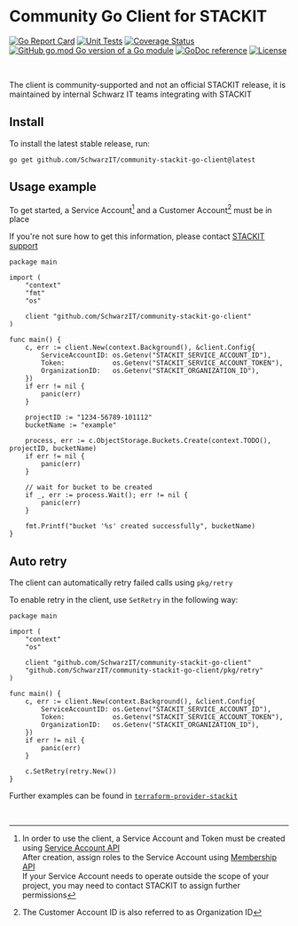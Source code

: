 # Community Go Client for STACKIT

[![Go Report Card](https://goreportcard.com/badge/github.com/SchwarzIT/community-stackit-go-client)](https://goreportcard.com/report/github.com/SchwarzIT/community-stackit-go-client) [![Unit Tests](https://github.com/SchwarzIT/community-stackit-go-client/actions/workflows/tests.yml/badge.svg)](https://github.com/SchwarzIT/community-stackit-go-client/actions/workflows/tests.yml) [![Coverage Status](https://coveralls.io/repos/github/SchwarzIT/community-stackit-go-client/badge.svg?branch=main)](https://coveralls.io/github/SchwarzIT/community-stackit-go-client?branch=main) [![GitHub go.mod Go version of a Go module](https://img.shields.io/github/go-mod/go-version/gomods/athens.svg)](https://github.com/gomods/athens) [![GoDoc reference](https://img.shields.io/badge/godoc-reference-blue.svg)](https://pkg.go.dev/github.com/SchwarzIT/community-stackit-go-client) [![License](https://img.shields.io/badge/License-Apache_2.0-lightgray.svg)](https://opensource.org/licenses/Apache-2.0)

<br />

The client is community-supported and not an official STACKIT release, it is maintained by internal Schwarz IT teams integrating with STACKIT

## Install

To install the latest stable release, run:

```
go get github.com/SchwarzIT/community-stackit-go-client@latest
```


## Usage example

To get started, a Service Account[^1] and a Customer Account[^2] must be in place

If you're not sure how to get this information, please contact [STACKIT support](https://support.stackit.cloud)

```
package main

import (
	"context"
	"fmt"
	"os"

	client "github.com/SchwarzIT/community-stackit-go-client"
)

func main() {
	c, err := client.New(context.Background(), &client.Config{
		ServiceAccountID: os.Getenv("STACKIT_SERVICE_ACCOUNT_ID"),
		Token:            os.Getenv("STACKIT_SERVICE_ACCOUNT_TOKEN"),
		OrganizationID:   os.Getenv("STACKIT_ORGANIZATION_ID"),
	})
	if err != nil {
		panic(err)
	}

	projectID := "1234-56789-101112"
	bucketName := "example"

	process, err := c.ObjectStorage.Buckets.Create(context.TODO(), projectID, bucketName)
	if err != nil {
		panic(err)
	}

	// wait for bucket to be created
	if _, err := process.Wait(); err != nil {
		panic(err)
	}

	fmt.Printf("bucket '%s' created successfully", bucketName)
}

```

## Auto retry

The client can automatically retry failed calls using `pkg/retry`

To enable retry in the client, use `SetRetry` in the following way:

```
package main

import (
	"context"
	"os"

	client "github.com/SchwarzIT/community-stackit-go-client"
	"github.com/SchwarzIT/community-stackit-go-client/pkg/retry"
)

func main() {
	c, err := client.New(context.Background(), &client.Config{
		ServiceAccountID: os.Getenv("STACKIT_SERVICE_ACCOUNT_ID"),
		Token:            os.Getenv("STACKIT_SERVICE_ACCOUNT_TOKEN"),
		OrganizationID:   os.Getenv("STACKIT_ORGANIZATION_ID"),
	})
	if err != nil {
		panic(err)
	}

	c.SetRetry(retry.New())
}
```



Further examples can be found in [`terraform-provider-stackit`](https://github.com/SchwarzIT/terraform-provider-stackit) 

[^1]: In order to use the client, a Service Account and Token must be created using [Service Account API](https://api.stackit.schwarz/service-account/openapi.v1.html#operation/post-projects-projectId-service-accounts-v2)<br />
After creation, assign roles to the Service Account using [Membership API](https://api.stackit.schwarz/membership-service/openapi.v1.html#operation/post-organizations-organizationId-projects-projectId-roles-roleName-service-accounts)<br />
If your Service Account needs to operate outside the scope of your project, you may need to contact STACKIT to assign further permissions

<br />

[^2]: The Customer Account ID is also referred to as Organization ID
